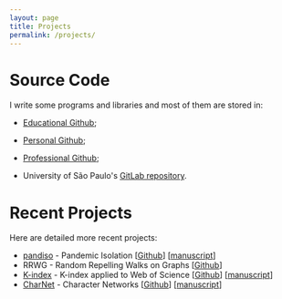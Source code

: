```yaml
---
layout: page
title: Projects
permalink: /projects/
---
```


# Source Code

I write some programs and libraries and most of them are stored in:

- [Educational Github](https://github.com/prof-holanda?tab=repositories);
- [Personal Github](https://github.com/ajholanda?tab=repositories);
- [Professional Github](https://github.com/aholanda?tab=repositories);


- University of São Paulo's [GitLab repository](https://gitlab.uspdigital.usp.br/aholanda).

# Recent Projects

Here are detailed more recent projects:

- [pandiso](/pandiso/) - Pandemic Isolation [[Github](https://github.com/aholanda/pandiso)] [[manuscript](http://arxiv.org/abs/2109.11518)]
- RRWG - Random Repelling Walks on Graphs [[Github](https://github.com/aholanda/rrwg)]
- [K-index](https://github.com/aholanda/k-index/blob/master/k-index.pdf) - K-index applied to Web of Science [[Github](https://github.com/aholanda/k-index)] [[manuscript](https://arxiv.org/abs/1910.02369)]
- [CharNet](/charnet/) - Character Networks [[Github](https://github.com/aholanda/charnet)] [[manuscript](https://arxiv.org/abs/1704.08197)]
